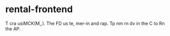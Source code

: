 # rental-frontend
T
cra usiMCK(M,,).
The FD us te, mer-in and rap.
Tp nm rn dv in the C to Rn the AP.
